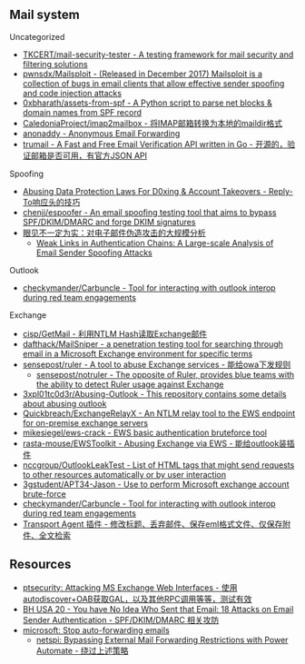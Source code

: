 ## Mail system

Uncategorized

* [TKCERT/mail-security-tester - A testing framework for mail security and filtering solutions](https://github.com/TKCERT/mail-security-tester)
* [pwnsdx/Mailsploit - (Released in December 2017) Mailsploit is a collection of bugs in email clients that allow effective sender spoofing and code injection attacks](https://github.com/pwnsdx/Mailsploit)
* [0xbharath/assets-from-spf - A Python script to parse net blocks & domain names from SPF record](https://github.com/0xbharath/assets-from-spf)
* [CaledoniaProject/imap2mailbox - 将IMAP邮箱转换为本地的maildir格式](https://github.com/CaledoniaProject/imap2mailbox)
* [anonaddy - Anonymous Email Forwarding](https://github.com/anonaddy/anonaddy)
* [trumail - A Fast and Free Email Verification API written in Go - 开源的，验证邮箱是否可用，有官方JSON API](https://github.com/trumail/trumail)

Spoofing

* [Abusing Data Protection Laws For D0xing & Account Takeovers - Reply-To响应头的技巧](https://hx01.me/Abusing_Data_Protection_Laws_For_D0xing_and_Account_Takeovers.pdf)
* [chenjj/espoofer - An email spoofing testing tool that aims to bypass SPF/DKIM/DMARC and forge DKIM signatures](https://github.com/chenjj/espoofer)
* [眼见不一定为实：对电子邮件伪造攻击的大规模分析](https://mp.weixin.qq.com/s/RPz_1kKuq5--IANwT_Qvvg)
   * [Weak Links in Authentication Chains: A Large-scale Analysis of Email Sender Spoofing Attacks](https://www.usenix.org/system/files/sec21summer_shen-kaiwen.pdf)

Outlook

* [checkymander/Carbuncle - Tool for interacting with outlook interop during red team engagements](https://github.com/checkymander/Carbuncle)

Exchange

* [cisp/GetMail - 利用NTLM Hash读取Exchange邮件](https://github.com/cisp/GetMail)
* [dafthack/MailSniper - a penetration testing tool for searching through email in a Microsoft Exchange environment for specific terms ](https://github.com/dafthack/MailSniper)
* [sensepost/ruler - A tool to abuse Exchange services - 能给owa下发规则](https://github.com/sensepost/ruler)
  * [sensepost/notruler - The opposite of Ruler, provides blue teams with the ability to detect Ruler usage against Exchange](https://github.com/sensepost/notruler)
* [3xpl01tc0d3r/Abusing-Outlook - This repository contains some details about abusing outlook](https://github.com/3xpl01tc0d3r/Abusing-Outlook)
* [Quickbreach/ExchangeRelayX - An NTLM relay tool to the EWS endpoint for on-premise exchange servers](https://github.com/Quickbreach/ExchangeRelayX)
* [mikesiegel/ews-crack - EWS basic authentication bruteforce tool](https://github.com/mikesiegel/ews-crack)
* [rasta-mouse/EWSToolkit - Abusing Exchange via EWS - 能给outlook装插件](https://github.com/rasta-mouse/EWSToolkit)
* [nccgroup/OutlookLeakTest - List of HTML tags that might send requests to other resources automatically or by user interaction](https://github.com/nccgroup/OutlookLeakTest)
* [3gstudent/APT34-Jason - Use to perform Microsoft exchange account brute-force](https://github.com/3gstudent/APT34-Jason)
* [checkymander/Carbuncle - Tool for interacting with outlook interop during red team engagements](https://github.com/checkymander/Carbuncle)
* [Transport Agent 插件 - 修改标题、丢弃邮件、保存eml格式文件、仅保存附件、全文检索](https://github.com/3gstudent/3gstudent.github.io/blob/master/_posts/---2020-6-24-%E6%B8%97%E9%80%8F%E6%8A%80%E5%B7%A7%E2%80%94%E2%80%94%E4%BD%BF%E7%94%A8Transport%20Agent%E4%BD%9C%E4%B8%BAExchange%E5%90%8E%E9%97%A8.md)

## Resources

* [ptsecurity: Attacking MS Exchange Web Interfaces - 使用autodiscover+OAB获取GAL，以及其他RPC调用等等，测试有效](https://swarm.ptsecurity.com/attacking-ms-exchange-web-interfaces/)
* [BH USA 20 - You have No Idea Who Sent that Email: 18 Attacks on Email Sender Authentication - SPF/DKIM/DMARC 相关攻防](https://www.blackhat.com/us-20/briefings/schedule/#you-have-no-idea-who-sent-that-email--attacks-on-email-sender-authentication-19902)
* [microsoft: Stop auto-forwarding emails](https://support.microsoft.com/en-us/office/stop-auto-forwarding-emails-in-microsoft-365-f9d693ba-5c78-47c0-b156-8e461e062aa7?ui=en-us&rs=en-us&ad=us)
  * [netspi: Bypassing External Mail Forwarding Restrictions with Power Automate - 绕过上述策略](https://blog.netspi.com/bypassing-forwarding-restrictions-power-automate/)
